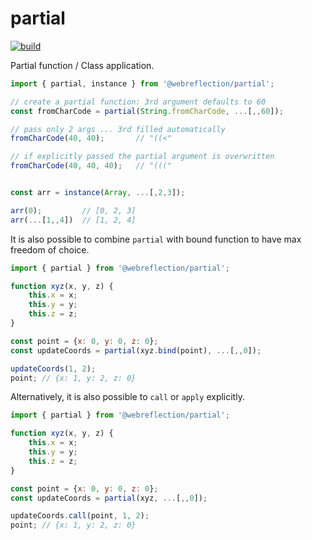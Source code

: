 # partial

[![build](https://github.com/WebReflection/partial/actions/workflows/node.js.yml/badge.svg)](https://github.com/WebReflection/partial/actions/workflows/node.js.yml)

Partial function / Class application.

```js
import { partial, instance } from '@webreflection/partial';

// create a partial function: 3rd argument defaults to 60
const fromCharCode = partial(String.fromCharCode, ...[,,60]);

// pass only 2 args ... 3rd filled automatically
fromCharCode(40, 40);       // "((<"

// if explicitly passed the partial argument is overwritten
fromCharCode(40, 40, 40);   // "((("


const arr = instance(Array, ...[,2,3]);

arr(0);         // [0, 2, 3]
arr(...[1,,4])  // [1, 2, 4]
```

It is also possible to combine `partial` with bound function to have max freedom of choice.

```js
import { partial } from '@webreflection/partial';

function xyz(x, y, z) {
    this.x = x;
    this.y = y;
    this.z = z;
}

const point = {x: 0, y: 0, z: 0};
const updateCoords = partial(xyz.bind(point), ...[,,0]);

updateCoords(1, 2);
point; // {x: 1, y: 2, z: 0}
```

Alternatively, it is also possible to `call` or `apply` explicitly.

```js
import { partial } from '@webreflection/partial';

function xyz(x, y, z) {
    this.x = x;
    this.y = y;
    this.z = z;
}

const point = {x: 0, y: 0, z: 0};
const updateCoords = partial(xyz, ...[,,0]);

updateCoords.call(point, 1, 2);
point; // {x: 1, y: 2, z: 0}
```
